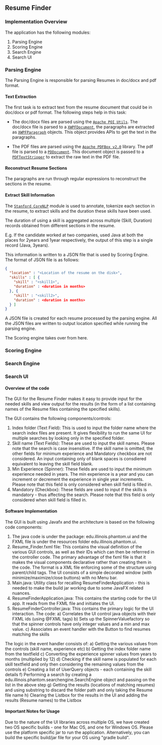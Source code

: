 ## Resume Finder

### Implementation Overview

The application has the following modules:

1. Parsing Engine
2. Scoring Engine
3. Search Engine
4. Search UI

### Parsing Engine
The Parsing Engine is responsible for parsing Resumes in doc/docx and pdf format. 

#### Text Extraction
The first task is to extract text from the resume document that could be in doc/docx or pdf format. The following steps help in this task:

* The doc/docx files are parsed using the [`Apache POI Utils`](https://poi.apache.org/). The doc/docx file is parsed to a [`XWPFDocument`](https://poi.apache.org/apidocs/4.1/org/apache/poi/xwpf/usermodel/XWPFDocument.html), the paragraphs are extracted as [`XWPFParagraph`](https://poi.apache.org/apidocs/4.1/org/apache/poi/xwpf/usermodel/XWPFParagraph.html) objects. This object provides APIs to get the text in the paragraphs.

* The PDF files are parsed using the [`Apache PDFBox v2.0`](https://pdfbox.apache.org/2.0/getting-started.html) library. The pdf file is parsed to a [`PDDocument`](https://pdfbox.apache.org/docs/2.0.13/javadocs/org/apache/pdfbox/pdmodel/PDDocument.html). This document object is passed to a [`PDFTextStripper`](https://pdfbox.apache.org/docs/2.0.13/javadocs/org/apache/pdfbox/text/PDFTextStripper.html) to extract the raw text in the PDF file.

#### Reconstruct Resume Sections

The paragraphs are run through regular expressions to reconstruct the sections in the resume.

#### Extract Skill Information

The [`Stanford CoreNLP`](https://stanfordnlp.github.io/CoreNLP/#coredocument) module is used to annotate, tokenize each section in the resume, to extract skills and the duration these skills have been used. 

The duration of using a skill is aggregated across multiple (Skill, Duration) records obtained from different sections in the resume.

E.g. If the candidate worked at two companies, used Java at both the places for 2years and 1year respectively, the output of this step is a single record (Java, 3years).

This information is written to a JSON file that is used by Scoring Engine. The format of JSON file is as follows:

```JSON
{
  "location" : "<Location of the resume on the disk>",
  "skills" : [ {
    "skill" : "<skill1>",
    "duration" : <duration in months>
  }, {
    "skill" : "<skill2>",
    "duration" : <duration in months>
  } ]
}
```

A JSON file is created for each resume processed by the parsing engine. All the JSON files are written to output location specified while running the parsing engine.

The Scoring engine takes over from here.

### Scoring Engine



### Search Engine


### Search UI

#### Overview of the code

The GUI for the Resume Finder makes it easy to provide input for the needed skills and view output for the results (in the form of a list containing names of the Resume files containing the specified skills).

The GUI contains the following components/controls:

1. Index folder (Text Field): This is used to input the folder name where the search index files are present. It gives flexibility to run the same UI for multiple searches by looking only in the specified folder.
2. Skill name (Text Fields): These are used to input the skill names. Please note that the search is case insensitive. If the skill name is omitted, the other fields for minimum experience and Mandatory checkbox are not considered. An input containing only of blank spaces is consdiered equivalent to leaving the skill field blank.
3. Min Experience (Spinner): These fields are used to input the minimum experience needed in years. The min experience is a year and you can increment or decrement the experience in single year increments. Please note that this field is only considered when skill field is filled in.
4. Mandatory (Checkbox): These fields are used to input if the skills is mandatory - thus affecting the search. Please note that this field is only considered when skill field is filled in.


#### Software Implementation

The GUI is built using Javafx and the architecture is based on the following code components:

1. The java code is under the package: edu.illinois.phantom.ui and the FXML file is under the resources folder edu.illinois.phantom.ui.
2. Resume_Finder.fxml file: This contains the visual definition of the various GUI controls, as well as their IDs which can then be referrred in the controller code. The primary advantage of the fxml file is that it makes the visual components declarative rather than creating them in the code. The format is a XML file enforcing some of the structure using parent/child tags. The UI consists of a simple decorated window (with minimize/maximize/close buttons) with no Menu bar.
3. Main.java: Utility class for recalling ResumeFinderApplication - this is needed to make the build jar working due to some JavaFX related nuances.
4. ResumeFinderApplication.java: This contains the starting code for the UI app. It reads from the FXML file and initiates the UI.
5. ResumeFinderController.java: This contains the primary logic for the UI interaction. The code:
	a) Correlates the UI control java objects with their FXML ids (using @FXML tags)
	b) Sets up the SpinnerValuefactory so that the spinner controls have only integer values and a min and max value.
	c) Associates an event handler with the Button to find resumes matching the skills
	
The logic in the event handler consists of:
	a) Getting the various values from the controls (skill name, experience etc)
	b) Getting the index folder name from the textfield
	c) Converting the experience spinner values from years to months (multiplied by 12)
	d) Checking if the skill name is populated for each skill textfield and only then considering the remaining values from the controls
	e) Creating a list of UserQuery objects - each containing the skill details
	f) Performing a search by creating a edu.illinois.phantom.searchengine.SearchEngine object and passing on the list in the above step
	g) Getting the results (locations of matching resumes) and using substring to discard the folder path and only taking the Resume file name
	h) Clearing the Listbox for the results in the UI and adding the results (Resume names) to the Listbox


#### Important Notes for Usage

Due to the nature of the UI libraries across multiple OS, we have created two OS specific builds - one for Mac OS, and one for Windows OS. Please use the platform specific jar to run the application. Alternatively, you can build the specific build/jar file for your OS using "gradle build".